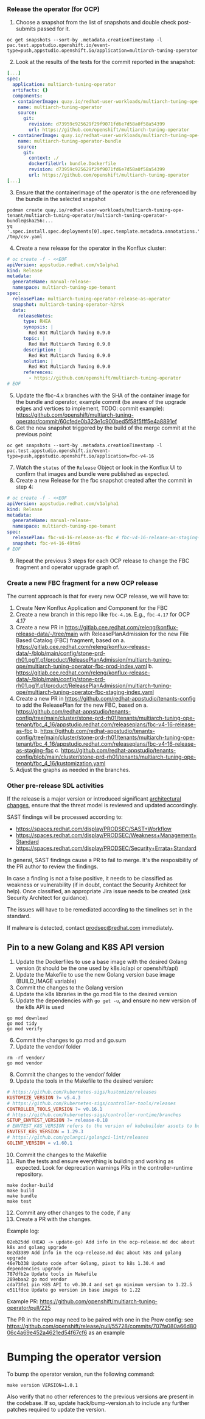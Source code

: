### Release the operator (for OCP)

1. Choose a snapshot from the list of snapshots and double check post-submits passed for it.
```shell
oc get snapshots --sort-by .metadata.creationTimestamp -l pac.test.appstudio.openshift.io/event-type=push,appstudio.openshift.io/application=multiarch-tuning-operator
```
2. Look at the results of the tests for the commit reported in the snapshot:
```yaml
[...]
spec:
  application: multiarch-tuning-operator
  artifacts: {}
  components:
  - containerImage: quay.io/redhat-user-workloads/multiarch-tuning-ope-tenant/multiarch-tuning-operator/multiarch-tuning-operator@sha256:250498c137c91f8f932317d48ecacb0d336e705828d3a4163e684933b610547f
    name: multiarch-tuning-operator
    source:
      git:
        revision: d73959c925629f29f9071fd6e7d58a0f58a54399
        url: https://github.com/openshift/multiarch-tuning-operator
  - containerImage: quay.io/redhat-user-workloads/multiarch-tuning-ope-tenant/multiarch-tuning-operator/multiarch-tuning-operator-bundle@sha256:be0945723a0a5ad881d135b3f83a65b0e8fc69c0da337339587aebed4bee89a1
    name: multiarch-tuning-operator-bundle
    source:
      git:
        context: ./
        dockerfileUrl: bundle.Dockerfile
        revision: d73959c925629f29f9071fd6e7d58a0f58a54399
        url: https://github.com/openshift/multiarch-tuning-operator
[...]
```
3. Ensure that the containerImage of the operator is the one referenced by the bundle in the selected snapshot
```shell
podman create quay.io/redhat-user-workloads/multiarch-tuning-ope-tenant/multiarch-tuning-operator/multiarch-tuning-operator-bundle@sha256:...
yq '.spec.install.spec.deployments[0].spec.template.metadata.annotations."multiarch.openshift.io/image"' /tmp/csv.yaml 
```
4. Create a new release for the operator in the Konflux cluster:
```yaml
# oc create -f - <<EOF
apiVersion: appstudio.redhat.com/v1alpha1
kind: Release
metadata:
  generateName: manual-release-
  namespace: multiarch-tuning-ope-tenant
spec:
  releasePlan: multiarch-tuning-operator-release-as-operator
  snapshot: multiarch-tuning-operator-h2rsk
  data:
    releaseNotes:
      type: RHEA
      synopsis: |
        Red Hat Multiarch Tuning 0.9.0
      topic: |
        Red Hat Multiarch Tuning 0.9.0
      description: |
        Red Hat Multiarch Tuning 0.9.0
      solution: |
        Red Hat Multiarch Tuning 0.9.0
      references:
        - https://github.com/openshift/multiarch-tuning-operator
# EOF
```
5. Update the fbc-4.x branches with the SHA of the container image for the bundle and operator, example commit (be aware of the upgrade edges and vertices to implement, TODO: commit example):
  https://github.com/openshift/multiarch-tuning-operator/commit/60cfede0b323e1c900bed5f58f5fff5e4a8891ef
6. Get the new snapshot triggered by the build of the merge commit at the previous point
```shell
oc get snapshots --sort-by .metadata.creationTimestamp -l pac.test.appstudio.openshift.io/event-type=push,appstudio.openshift.io/application=fbc-v4-16  
```
7. Watch the `status` of the `Release` Object or look in the Konflux UI to confirm that images and bundle were published as expected.
8. Create a new Release for the fbc snapshot created after the commit in step 4:
```yaml
# oc create -f - <<EOF
apiVersion: appstudio.redhat.com/v1alpha1
kind: Release
metadata:
  generateName: manual-release-
  namespace: multiarch-tuning-ope-tenant
spec:
  releasePlan: fbc-v4-16-release-as-fbc # fbc-v4-16-release-as-staging-fbc is available for a staging release
  snapshot: fbc-v4-16-49tm9
# EOF
```
9. Repeat the previous 3 steps for each OCP release to change the FBC fragment and operator upgrade graph of.

### Create a new FBC fragment for a new OCP release 

The current approach is that for every new OCP release, we will have to:
1. Create New Konflux Application and Component for the FBC
2. Create a new branch in this repo like `fbc-4.16`. E.g., `fbc-4.17` for OCP 4.17
3. Create a new PR in https://gitlab.cee.redhat.com/releng/konflux-release-data/-/tree/main with ReleasePlanAdmission for the new File Based Catalog (FBC) fragment, based on 
	a. https://gitlab.cee.redhat.com/releng/konflux-release-data/-/blob/main/config/stone-prd-rh01.pg1f.p1/product/ReleasePlanAdmission/multiarch-tuning-ope/multiarch-tuning-operator-fbc-prod-index.yaml
	b. https://gitlab.cee.redhat.com/releng/konflux-release-data/-/blob/main/config/stone-prd-rh01.pg1f.p1/product/ReleasePlanAdmission/multiarch-tuning-ope/multiarch-tuning-operator-fbc-staging-index.yaml
4. Create a new PR in https://github.com/redhat-appstudio/tenants-config to add the ReleasePlan for the new FBC, based on
	a. https://github.com/redhat-appstudio/tenants-config/tree/main/cluster/stone-prd-rh01/tenants/multiarch-tuning-ope-tenant/fbc_4_16/appstudio.redhat.com/releaseplans/fbc-v4-16-release-as-fbc
	b. https://github.com/redhat-appstudio/tenants-config/tree/main/cluster/stone-prd-rh01/tenants/multiarch-tuning-ope-tenant/fbc_4_16/appstudio.redhat.com/releaseplans/fbc-v4-16-release-as-staging-fbc
	c. https://github.com/redhat-appstudio/tenants-config/blob/main/cluster/stone-prd-rh01/tenants/multiarch-tuning-ope-tenant/fbc_4_16/kustomization.yaml
5. Adjust the graphs as needed in the branches.


### Other pre-release SDL activities

If the release is a major version or introduced significant
  [architectural changes](https://docs.engineering.redhat.com/pages/viewpage.action?pageId=402429315),
  ensure that the threat model is reviewed and updated accordingly.

SAST findings will be processed according to:
- https://spaces.redhat.com/display/PRODSEC/SAST+Workflow
- https://spaces.redhat.com/display/PRODSEC/Weakness+Management+Standard
- https://spaces.redhat.com/display/PRODSEC/Security+Errata+Standard

In general, SAST findings cause a PR to fail to merge. 
It's the resposibility of the PR author to review the findings. 

In case a finding is not a false positive, it needs to be classified as weakness or vulnerability 
(if in doubt, contact the Security Architect for help). 
Once classified, an appropriate Jira issue needs to be created (ask Security Architect for guidance). 

The issues will have to be remediated according to the timelines set in the standard.

If malware is detected, contact prodsec@redhat.com immediately.

## Pin to a new Golang and K8S API version

1. Update the Dockerfiles to use a base image with the desired Golang version (it should be the one used by k8s.io/api or openshift/api)
2. Update the Makefile to use the new Golang version base image (BUILD_IMAGE variable)
3. Commit the changes to the Golang version
4. Update the k8s libraries in the go.mod file to the desired version
5. Update the dependencies with `go get -u`, and ensure no new version of the k8s API is used
```shell
go mod download
go mod tidy
go mod verify 
```
6. Commit the changes to go.mod and go.sum
7. Update the vendor/ folder
```shell
rm -rf vendor/
go mod vendor
```
8. Commit the changes to the vendor/ folder
9. Update the tools in the Makefile to the desired version:
```makefile
# https://github.com/kubernetes-sigs/kustomize/releases
KUSTOMIZE_VERSION ?= v5.4.3
# https://github.com/kubernetes-sigs/controller-tools/releases
CONTROLLER_TOOLS_VERSION ?= v0.16.1
# https://github.com/kubernetes-sigs/controller-runtime/branches
SETUP_ENVTEST_VERSION ?= release-0.18
# ENVTEST_K8S_VERSION refers to the version of kubebuilder assets to be downloaded by envtest binary.
ENVTEST_K8S_VERSION = 1.29.3
# https://github.com/golangci/golangci-lint/releases
GOLINT_VERSION = v1.60.1
```
10. Commit the changes to the Makefile
11. Run the tests and ensure everything is building and working as expected. Look for deprecation warnings PRs in the controller-runtime repository.
```shell
make docker-build
make build
make bundle
make test
```
12. Commit any other changes to the code, if any
13. Create a PR with the changes.

Example log:
```
02eb25dd (HEAD -> update-go) Add info in the ocp-release.md doc about k8s and golang upgrade
8e2d3389 Add info in the ocp-release.md doc about k8s and golang upgrade
46e7b338 Update code after Golang, pivot to k8s 1.30.4 and dependencies upgrade
787dfb2a Update tools in Makefile
289ebaa2 go mod vendor
cda73fe1 pin K8S API to v0.30.4 and set go minimum version to 1.22.5
e511fdce Update go version in base images to 1.22
```

Example PR: https://github.com/openshift/multiarch-tuning-operator/pull/225

The PR in the repo may need to be paired with one in the Prow config:
see https://github.com/openshift/release/pull/55728/commits/707fa080a66d8006c4a69e452a4621ed54f67cf6 as an example

# Bumping the operator version

To bump the operator version, run the following command:
```shell
make version VERSION=1.0.1
```

Also verify that no other references to the previous versions are present in the codebase.
If so, update hack/bump-version.sh to include any further patches required to update the version.